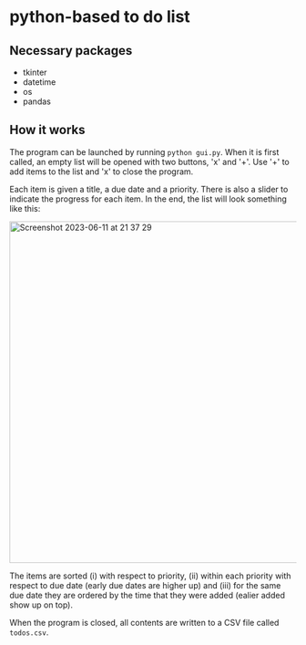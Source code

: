 # python-based to do list

## Necessary packages
- tkinter
- datetime
- os
- pandas

## How it works

The program can be launched by running `python gui.py`. When it is first called, an empty list will be opened with two buttons, 'x' and '+'.
Use '+' to add items to the list and 'x' to close the program.

Each item is given a title, a due date and a priority. There is also a slider to indicate the progress for each item. In the end, the list will look something like this:

<img width="599" alt="Screenshot 2023-06-11 at 21 37 29" src="https://github.com/alieberherr/todolist/assets/91953198/3f287933-eb42-4e48-b67c-dc017dd0ed9b">

The items are sorted
(i) with respect to priority,
(ii) within each priority with respect to due date (early due dates are higher up) and
(iii) for the same due date they are ordered by the time that they were added (ealier added show up on top).

When the program is closed, all contents are written to a CSV file called `todos.csv`.
